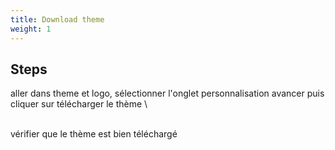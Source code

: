 ```yaml
---
title: Download theme
weight: 1
---
```

## Steps

aller dans theme et logo, sélectionner l'onglet personnalisation avancer puis cliquer sur télécharger le thème\
\
vérifier que le thème est bien téléchargé

